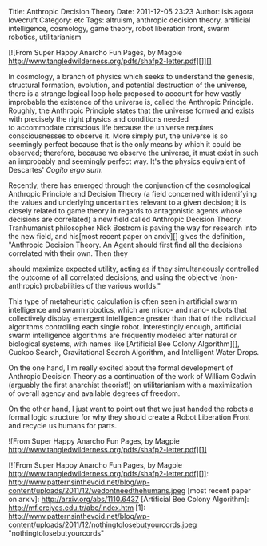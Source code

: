 Title: Anthropic Decision Theory
Date: 2011-12-05 23:23
Author: isis agora lovecruft
Category: etc
Tags: altruism, anthropic decision theory, artificial intelligence, cosmology, game theory, robot liberation front, swarm robotics, utilitarianism

[![From Super Happy Anarcho Fun Pages, by Magpie
http://www.tangledwilderness.org/pdfs/shafp2-letter.pdf][]][]

In cosmology, a branch of physics which seeks to understand the genesis,
structural formation, evolution, and potential destruction of the
universe, there is a strange logical loop hole proposed to account for
how vastly improbable the existence of the universe is, called the
Anthropic Principle. Roughly, the Anthropic Principle states that the
universe formed and exists with precisely the right physics and
conditions needed to accommodate conscious life because the universe
requires consciousnesses to observe it. More simply put, the universe is
so seemingly perfect because that is the only means by which it could be
observed; therefore, because we observe the universe, it must exist in
such an improbably and seemingly perfect way. It's the physics
equivalent of Descartes' *Cogito ergo sum*.

Recently, there has emerged through the conjunction of the cosmological
Anthropic Principle and Decision Theory (a field concerned with
identifying the values and underlying uncertainties relevant to a given
decision; it is closely related to game theory in regards to
antagonistic agents whose decisions are correlated) a new field called
Anthropic Decision Theory. Tranhumanist philosopher Nick Bostrom is
paving the way for research into the new field, and his[most recent
paper on arxiv][] gives the definition, "Anthropic Decision Theory. An
Agent should first find all the decisions correlated with their own.
Then they

should maximize expected utility, acting as if they simultaneously
controlled the outcome of all correlated decisions, and using the
objective (non-anthropic) probabilities of the various worlds."

This type of metaheuristic calculation is often seen in artificial swarm
intelligence and swarm robotics, which are micro- and nano- robots that
collectively display emergent intelligence greater than that of the
individual algorithms controlling each single robot. Interestingly
enough, artificial swarm intelligence algorithms are frequently modeled
after natural or biological systems, with names like [Artificial Bee
Colony Algorithm][], Cuckoo Search, Gravitational Search Algorithm, and
Intelligent Water Drops.

On the one hand, I'm really excited about the formal development of
Anthropic Decision Theory as a continuation of the work of William
Godwin (arguably the first anarchist theorist!) on utilitarianism with a
maximization of overall agency and available degrees of freedom.

On the other hand, I just want to point out that we just handed the
robots a formal logic structure for why they should create a Robot
Liberation Front and recycle us humans for parts.

![From Super Happy Anarcho Fun Pages, by Magpie
http://www.tangledwilderness.org/pdfs/shafp2-letter.pdf][1]

  [From Super Happy Anarcho Fun Pages, by Magpie
  http://www.tangledwilderness.org/pdfs/shafp2-letter.pdf]: http://www.patternsinthevoid.net/blog/wp-content/uploads/2011/12/wedontneedthehumans.jpeg
    "wedontneedthehumans"
  [![From Super Happy Anarcho Fun Pages, by Magpie
  http://www.tangledwilderness.org/pdfs/shafp2-letter.pdf][]]: http://www.patternsinthevoid.net/blog/wp-content/uploads/2011/12/wedontneedthehumans.jpeg
  [most recent paper on arxiv]: http://arxiv.org/abs/1110.6437
  [Artificial Bee Colony Algorithm]: http://mf.erciyes.edu.tr/abc/index.htm
  [1]: http://www.patternsinthevoid.net/blog/wp-content/uploads/2011/12/nothingtolosebutyourcords.jpeg
    "nothingtolosebutyourcords"
